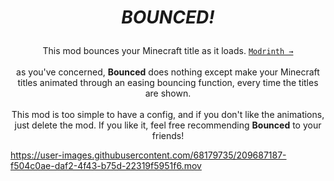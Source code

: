 # <p align=center>*BOUNCED!*</p>

<p align=center>
    This mod bounces your Minecraft title as it loads.
    <a href="https://modrinth.com/mod/bounced">
        <code>Modrinth →</code>
    </a>
    <br />
    <br />
    as you've concerned, <strong>Bounced</strong> does nothing except make your Minecraft titles animated through an easing bouncing function, every time the titles are shown.
    <br />
    <br />
    This mod is too simple to have a config, and if you don't like the animations, just delete the mod. If you like it, feel free recommending <strong>Bounced</strong > to your friends!
</p>

https://user-images.githubusercontent.com/68179735/209687187-f504c0ae-daf2-4f43-b75d-22319f5951f6.mov
